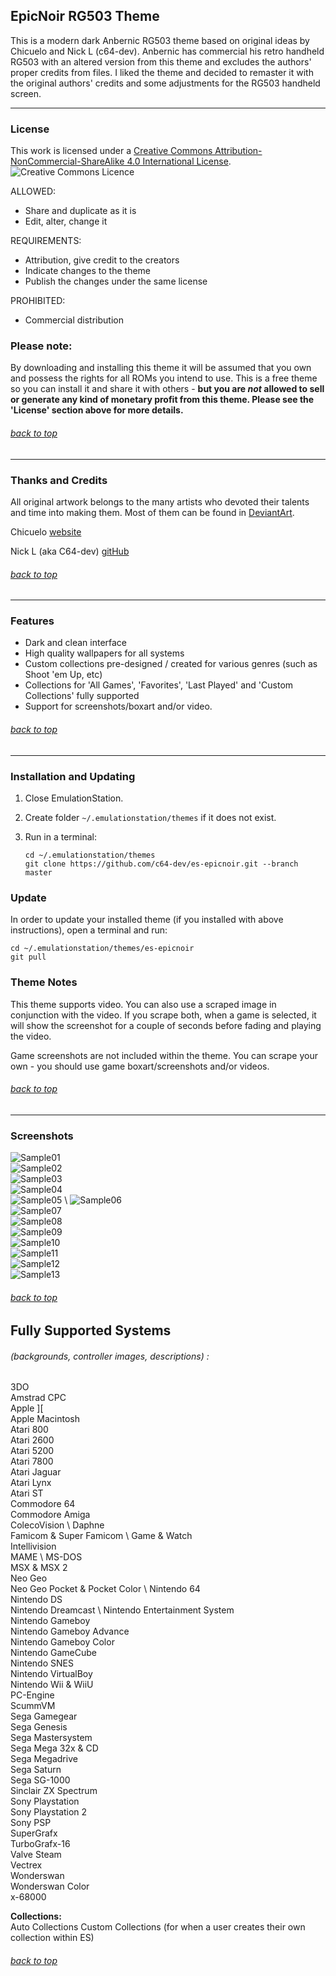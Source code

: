 ## EpicNoir RG503 Theme

This is a modern dark Anbernic RG503 theme based on original ideas by Chicuelo and Nick L (c64-dev).
Anbernic has commercial his retro handheld RG503 with an altered version from this theme and excludes the authors' proper credits from files.
I liked the theme and decided to remaster it with the original authors' credits and some adjustments for the RG503 handheld screen.

---

### License

This work is licensed under a [Creative Commons Attribution-NonCommercial-ShareAlike 4.0 International License](http://creativecommons.org/licenses/by-nc-sa/4.0/). \
![Creative Commons Licence](https://i.creativecommons.org/l/by-nc-sa/4.0/88x31.png "Creative Commons Licence")

ALLOWED:
- Share and duplicate as it is
- Edit, alter, change it

REQUIREMENTS:
- Attribution, give credit to the creators
- Indicate changes to the theme
- Publish the changes under the same license

PROHIBITED:
- Commercial distribution

### Please note:
By downloading and installing this theme it will be assumed that you own and possess the rights for all ROMs you intend to use. This is a free theme so you can install it and share it with others - **but you are *not* allowed to sell or generate any kind of monetary profit from this theme. Please see the 'License' section above for more details.**

###### [back to top](https://github.com/elanlopes/es-theme-rg503-epicnoir#epicnoir-retropie-theme)

---

### Thanks and Credits

All original artwork belongs to the many artists who devoted their talents and time into making them. 
Most of them can be found in [DeviantArt](http://www.deviantart.com/).

Chicuelo [website](https://chicuelo.com.ar/)

Nick L (aka C64-dev) [gitHub](https://github.com/c64-dev)

###### [back to top](https://github.com/elanlopes/es-theme-rg503-epicnoir#epicnoir-retropie-theme)

---

### Features

* Dark and clean interface
* High quality wallpapers for all systems
* Custom collections pre-designed / created for various genres (such as Shoot 'em Up, etc)
* Collections for 'All Games', 'Favorites', 'Last Played' and 'Custom Collections' fully supported
* Support for screenshots/boxart and/or video.

###### [back to top](https://github.com/elanlopes/es-theme-rg503-epicnoir#epicnoir-retropie-theme)

---

### Installation and Updating

1. Close EmulationStation.

2. Create folder `~/.emulationstation/themes` if it does not exist.

3. Run in a terminal:

       cd ~/.emulationstation/themes
       git clone https://github.com/c64-dev/es-epicnoir.git --branch master

### Update

In order to update your installed theme (if you installed with above instructions), open a terminal and run:

    cd ~/.emulationstation/themes/es-epicnoir
    git pull

### Theme Notes

This theme supports video. You can also use a scraped image in conjunction with the video. If you scrape both, when a game is selected, it will show the screenshot for a couple of seconds before fading and playing the video.

Game screenshots are not included within the theme. You can scrape your own - you should use game boxart/screenshots and/or videos.

###### [back to top](https://github.com/elanlopes/es-theme-rg503-epicnoir#epicnoir-retropie-theme)

---

### Screenshots

![Sample01](https://github.com/c64-dev/es-epicnoir/blob/master/_art/samples/001.jpg) \
![Sample02](https://github.com/c64-dev/es-epicnoir/blob/master/_art/samples/002.jpg) \
![Sample03](https://github.com/c64-dev/es-epicnoir/blob/master/_art/samples/003.jpg) \
![Sample04](https://github.com/c64-dev/es-epicnoir/blob/master/_art/samples/004.jpg) \
![Sample05](https://github.com/c64-dev/es-epicnoir/blob/master/_art/samples/005.jpg) \ 
![Sample06](https://github.com/c64-dev/es-epicnoir/blob/master/_art/samples/006.jpg) \
![Sample07](https://github.com/c64-dev/es-epicnoir/blob/master/_art/samples/007.jpg) \
![Sample08](https://github.com/c64-dev/es-epicnoir/blob/master/_art/samples/008.jpg) \
![Sample09](https://github.com/c64-dev/es-epicnoir/blob/master/_art/samples/009.jpg) \
![Sample10](https://github.com/c64-dev/es-epicnoir/blob/master/_art/samples/010.jpg) \
![Sample11](https://github.com/c64-dev/es-epicnoir/blob/master/_art/samples/011.jpg) \
![Sample12](https://github.com/c64-dev/es-epicnoir/blob/master/_art/samples/012.jpg) \
![Sample13](https://github.com/c64-dev/es-epicnoir/blob/master/_art/samples/013.jpg) 


###### [back to top](https://github.com/elanlopes/es-theme-rg503-epicnoir#epicnoir-retropie-theme)

## Fully Supported Systems
###### (backgrounds, controller images, descriptions) :

3DO \
Amstrad CPC \
Apple ][ \
Apple Macintosh \
Atari 800 \
Atari 2600 \
Atari 5200 \
Atari 7800 \
Atari Jaguar \
Atari Lynx \
Atari ST \
Commodore 64 \
Commodore Amiga \
ColecoVision \ 
Daphne \
Famicom & Super Famicom \ 
Game & Watch \
Intellivision \
MAME \ 
MS-DOS \
MSX & MSX 2 \
Neo Geo \
Neo Geo Pocket & Pocket Color \ 
Nintendo 64 \
Nintendo DS \
Nintendo Dreamcast \ 
Nintendo Entertainment System \
Nintendo Gameboy \
Nintendo Gameboy  Advance\
Nintendo Gameboy Color \
Nintendo GameCube \
Nintendo SNES \
Nintendo VirtualBoy \
Nintendo Wii & WiiU \
PC-Engine \
ScummVM \
Sega Gamegear \
Sega Genesis \
Sega Mastersystem \
Sega Mega 32x & CD \
Sega Megadrive \
Sega Saturn \
Sega SG-1000 \
Sinclair ZX Spectrum \
Sony Playstation \
Sony Playstation 2 \
Sony PSP \
SuperGrafx \
TurboGrafx-16 \
Valve Steam \
Vectrex \
Wonderswan \
Wonderswan Color \
x-68000 

**Collections:** \
Auto Collections
Custom Collections (for when a user creates their own collection within ES)

###### [back to top](https://github.com/elanlopes/es-theme-rg503-epicnoir#epicnoir-retropie-theme)

